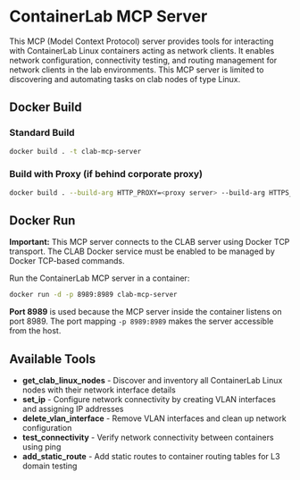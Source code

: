 # ContainerLab MCP Server

This MCP (Model Context Protocol) server provides tools for interacting with ContainerLab Linux containers acting as network clients. It enables network configuration, connectivity testing, and routing management for network clients in the lab environments. 
This MCP server is limited to discovering and automating tasks on clab nodes of type Linux.

## Docker Build

### Standard Build
```bash
docker build . -t clab-mcp-server
```

### Build with Proxy (if behind corporate proxy)
```bash
docker build . --build-arg HTTP_PROXY=<proxy server> --build-arg HTTPS_PROXY=<proxy server> --build-arg NO_PROXY=<subnets to skip> -t clab-mcp-server
```

## Docker Run

**Important:** This MCP server connects to the CLAB server using Docker TCP transport. The CLAB Docker service must be enabled to be managed by Docker TCP-based commands.

Run the ContainerLab MCP server in a container:

```bash
docker run -d -p 8989:8989 clab-mcp-server
```

**Port 8989** is used because the MCP server inside the container listens on port 8989. The port mapping `-p 8989:8989` makes the server accessible from the host.

## Available Tools

- **get_clab_linux_nodes** - Discover and inventory all ContainerLab Linux nodes with their network interface details
- **set_ip** - Configure network connectivity by creating VLAN interfaces and assigning IP addresses  
- **delete_vlan_interface** - Remove VLAN interfaces and clean up network configuration
- **test_connectivity** - Verify network connectivity between containers using ping
- **add_static_route** - Add static routes to container routing tables for L3 domain testing
